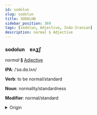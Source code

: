 ```yaml
---
id: sodolun
slug: sodolun
title: SODOLUN
sidebar_position: 369
tags: [sodolun, Adjective, Indo-Iranian]
description: normal § Adjective
---
```


### sodolun&emsp;<span kind="abugida">ɐʌʓ̃ʃ</span>

*normal* **§** [Adjective](../../tags/Adjective)

**IPA**: /ˈsɑ.dɑ.lʌn/

**Verb**: to be normal/standard

**Noun**: normality/standardness

**Modifier**: normal/standard

<details>
    <summary>Origin</summary>
    Hindi साधारण sādhāraṇ [s̪äː.d̪ʱäː.ɾə̃ɳ]<br/>
    <em>Indo-Iranian Language Family</em>
</details>